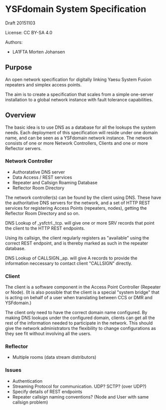 # YSFdomain System Specification

Draft 20151103

License: CC BY-SA 4.0

Authors:
* LA1FTA Morten Johansen

## Purpose

An open network specification for digitally linking Yaesu System Fusion repeaters and simplex access points.

The aim is to create a specification that scales from a simple one-server installation to a global network instance with fault tolerance capabilities.

## Overview

The basic idea is to use DNS as a database for all the lookups the system needs. Each deployment of this specification will reside under one domain name, and can be seen as a YSFdomain network instance. The network consists of one or more Network Controllers, Clients and one or more Reflector servers.

### Network Controller

* Authoratative DNS server
* Data Access / REST services
* Repeater and Callsign Roaming Database
* Reflector Room Directory

The network controller(s) can be found by the client using DNS. These have the authoritative DNS servers for the network, and a set of HTTP REST services for registering Access Points (repeaters, nodes), getting the Reflector Room Directory and so on.

DNS Lookup of _ysfctrl._tcp.<domain> will give one or more SRV records that point the client to the HTTP REST endpoints.

Using its callsign, the client regularly registers as "available" using the correct REST endpoint, and is thereby marked as such in the repeater database.

DNS Lookup of CALLSIGN._ap.<domain> will give  A records to provide the information neccessary to contact client "CALLSIGN" directly.

### Client

The client is a software component in the Access Point Controller (Repeater or Node).
(It is also possible that the client is a special "system bridge" that is acting on behalf of a user when translating between CCS or DMR and YSFdomain.)

The client only need to have the correct domain name configured.
By making DNS lookups under the configured domain, clients can get all the rest of the information needed to participate in the network. This should give the network administrators the flexibility to change configurations as they see fit without involving all the users.

### Reflector

* Multiple rooms (data stream distributors)

### Issues

* Authentication
* Streaming Protocol for communication. UDP? SCTP? (over UDP?) 
* Specify details of REST endpoints
* Repeater callsign naming conventions? (Node and User with same callsign problem)
